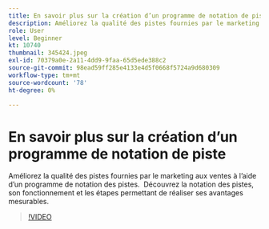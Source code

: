 ```yaml
---
title: En savoir plus sur la création d’un programme de notation de piste
description: Améliorez la qualité des pistes fournies par le marketing aux ventes à l’aide d’un programme de notation des pistes.  Découvrez la notation des pistes, son fonctionnement et les étapes permettant de réaliser ses avantages mesurables.
role: User
level: Beginner
kt: 10740
thumbnail: 345424.jpeg
exl-id: 70379a0e-2a11-4dd9-9faa-65d5ede388c2
source-git-commit: 98ead59ff285e4133e4d5f0668f5724a9d680309
workflow-type: tm+mt
source-wordcount: '78'
ht-degree: 0%

---
```


# En savoir plus sur la création d’un programme de notation de piste

Améliorez la qualité des pistes fournies par le marketing aux ventes à l’aide d’un programme de notation des pistes.  Découvrez la notation des pistes, son fonctionnement et les étapes permettant de réaliser ses avantages mesurables.

>[!VIDEO](https://video.tv.adobe.com/v/345424/?quality=12&learn=on)
